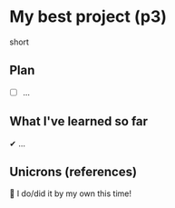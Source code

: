 # My best project (p3)

short

## Plan

- [ ] ...

## What I've learned so far

✔ ...

## Unicrons (references)

🦓 I do/did it by my own this time!
